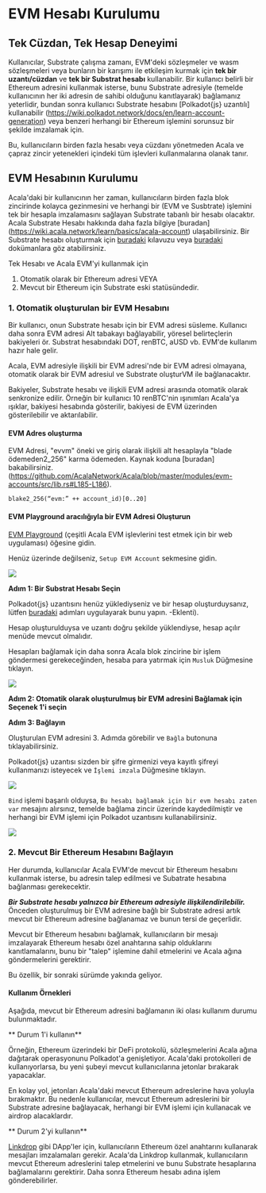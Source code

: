 # EVM Hesabı Kurulumu

## **Tek Cüzdan, Tek Hesap Deneyimi**

Kullanıcılar, Substrate çalışma zamanı, EVM'deki sözleşmeler ve wasm sözleşmeleri veya bunların bir karışımı ile etkileşim kurmak için **tek bir uzantı/cüzdan** ve **tek bir Substrat hesabı** kullanabilir. Bir kullanıcı belirli bir Ethereum adresini kullanmak isterse, bunu Substrate adresiyle \(temelde kullanıcının her iki adresin de sahibi olduğunu kanıtlayarak\) bağlamanız yeterlidir, bundan sonra kullanıcı Substrate hesabını [Polkadot{js} uzantılı] kullanabilir (https://wiki.polkadot.network/docs/en/learn-account-generation) veya benzeri herhangi bir Ethereum işlemini sorunsuz bir şekilde imzalamak için.

Bu, kullanıcıların birden fazla hesabı veya cüzdanı yönetmeden Acala ve çapraz zincir yetenekleri içindeki tüm işlevleri kullanmalarına olanak tanır.

## EVM Hesabının Kurulumu

Acala'daki bir kullanıcının her zaman, kullanıcıların birden fazla blok zincirinde kolayca gezinmesini ve herhangi bir \(EVM ve Susbtrate\) işlemini tek bir hesapla imzalamasını sağlayan Substrate tabanlı bir hesabı olacaktır. Acala Substrate Hesabı hakkında daha fazla bilgiye [buradan] (https://wiki.acala.network/learn/basics/acala-account) ulaşabilirsiniz. Bir Substrate hesabı oluşturmak için [buradaki](https://wiki.acala.network/learn/get-started#create-a-polkadot-account) kılavuzu veya [buradaki](https://wiki.polkadot.network/docs/en/) dokümanlara göz atabilirsiniz.  

Tek Hesabı ve Acala EVM'yi kullanmak için

1. Otomatik olarak bir Ethereum adresi VEYA
2. Mevcut bir Ethereum için Substrate eski statüsündedir.

### **1. Otomatik oluşturulan bir EVM Hesabını**

Bir kullanıcı, onun Substrate hesabı için bir EVM adresi süsleme. Kullanıcı daha sonra EVM adresi Alt tabakayı bağlayabilir, yöresel belirteçlerin bakiyeleri ör. Substrat hesabındaki DOT, renBTC, aUSD vb. EVM'de kullanım hazır hale gelir.

Acala, EVM adresiyle ilişkili bir EVM adresi'nde bir EVM adresi olmayana, otomatik olarak bir EVM adresiul ve Substrate oluşturVM ile bağlanacaktır.

Bakiyeler, Substrate hesabı ve ilişkili EVM adresi arasında otomatik olarak senkronize edilir. Örneğin bir kullanıcı 10 renBTC'nin ışınımları Acala'ya ışıklar, bakiyesi hesabında gösterilir, bakiyesi de EVM üzerinden gösterilebilir ve aktarılabilir.

#### EVM Adres oluşturma

EVM Adresi, "evvm" öneki ve giriş olarak ilişkili alt hesaplayla "blade ödemeden2_256" karma ödemeden. Kaynak koduna [buradan] bakabilirsiniz. (https://github.com/AcalaNetwork/Acala/blob/master/modules/evm-accounts/src/lib.rs#L185-L186).

```text
blake2_256(“evm:” ++ account_id)[0..20]
```

#### EVM Playground aracılığıyla bir EVM Adresi Oluşturun

[EVM Playground](https://evm.acala.network/#/evmAccount) \(çeşitli Acala EVM işlevlerini test etmek için bir web uygulaması\) öğesine gidin.

Henüz üzerinde değilseniz, `Setup EVM Account` sekmesine gidin.

![](../../../../.gitbook/assets/screen-shot-2021-02-03-at-10.52.25-am.png)

**Adım 1: Bir Substrat Hesabı Seçin**

Polkadot{js} uzantısını henüz yüklediyseniz ve bir hesap oluşturduysanız, lütfen [buradaki](https://wiki.polkadot.network/docs/en/learn-account-generation#polkadotjs-browser) adımları uygulayarak bunu yapın. -Eklenti).

Hesap oluşturulduysa ve uzantı doğru şekilde yüklendiyse, hesap açılır menüde mevcut olmalıdır.

Hesapları bağlamak için daha sonra Acala blok zincirine bir işlem göndermesi gerekeceğinden, hesaba para yatırmak için `Musluk` Düğmesine tıklayın.

![](../../../../.gitbook/assets/screen-shot-2021-02-03-at-10.53.47-am.png)

**Adım 2: Otomatik olarak oluşturulmuş bir EVM adresini Bağlamak için Seçenek 1'i seçin**

**Adım 3: Bağlayın**

Oluşturulan EVM adresini 3. Adımda görebilir ve `Bağla` butonuna tıklayabilirsiniz.

Polkadot{js} uzantısı sizden bir şifre girmenizi veya kayıtlı şifreyi kullanmanızı isteyecek ve `İşlemi imzala` Düğmesine tıklayın.

![](../../../../.gitbook/assets/screen-shot-2021-02-03-at-10.54.49-am.png)

`Bind` işlemi başarılı olduysa, `Bu hesabı bağlamak için bir evm hesabı zaten var` mesajını alırsınız, temelde bağlama zincir üzerinde kaydedilmiştir ve herhangi bir EVM işlemi için Polkadot uzantısını kullanabilirsiniz.

![](../../../../.gitbook/assets/screen-shot-2021-02-03-at-5.01.33-pm.png)

### **2. Mevcut Bir Ethereum Hesabını Bağlayın**

Her durumda, kullanıcılar Acala EVM'de mevcut bir Ethereum hesabını kullanmak isterse, bu adresin talep edilmesi ve Subatrate hesabına bağlanması gerekecektir.

_**Bir Substrate hesabı yalnızca bir Ethereum adresiyle ilişkilendirilebilir.**_ Önceden oluşturulmuş bir EVM adresine bağlı bir Substrate adresi artık mevcut bir Ethereum adresine bağlanamaz ve bunun tersi de geçerlidir.

Mevcut bir Ethereum hesabını bağlamak, kullanıcıların bir mesajı imzalayarak Ethereum hesabı özel anahtarına sahip olduklarını kanıtlamalarını, bunu bir "talep" işlemine dahil etmelerini ve Acala ağına göndermelerini gerektirir.

Bu özellik, bir sonraki sürümde yakında geliyor.

#### Kullanım Örnekleri

Aşağıda, mevcut bir Ethereum adresini bağlamanın iki olası kullanım durumu bulunmaktadır.

** Durum 1'i kullanın**

Örneğin, Ethereum üzerindeki bir DeFi protokolü, sözleşmelerini Acala ağına dağıtarak operasyonunu Polkadot'a genişletiyor. Acala'daki protokolleri de kullanıyorlarsa, bu yeni şubeyi mevcut kullanıcılarına jetonlar bırakarak yapacaklar.

En kolay yol, jetonları Acala'daki mevcut Ethereum adreslerine hava yoluyla bırakmaktır. Bu nedenle kullanıcılar, mevcut Ethereum adreslerini bir Substrate adresine bağlayacak, herhangi bir EVM işlemi için kullanacak ve airdrop alacaklardır.

** Durum 2'yi kullanın**

[Linkdrop](https://linkdrop.io/) gibi DApp'ler için, kullanıcıların Ethereum özel anahtarını kullanarak mesajları imzalamaları gerekir. Acala'da Linkdrop kullanmak, kullanıcıların mevcut Ethereum adreslerini talep etmelerini ve bunu Substrate hesaplarına bağlamalarını gerektirir. Daha sonra Ethereum hesabı adına işlem gönderebilirler.
